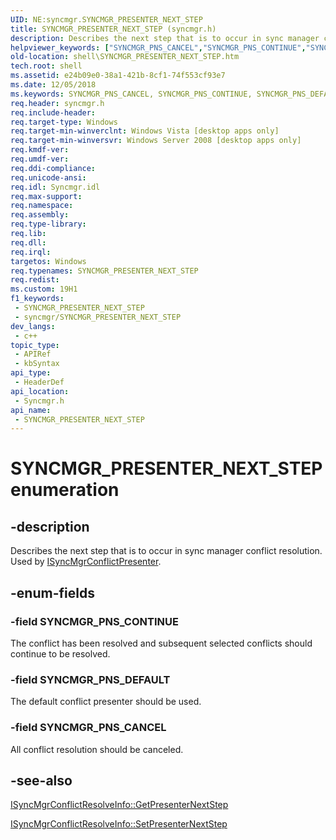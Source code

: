 ```yaml
---
UID: NE:syncmgr.SYNCMGR_PRESENTER_NEXT_STEP
title: SYNCMGR_PRESENTER_NEXT_STEP (syncmgr.h)
description: Describes the next step that is to occur in sync manager conflict resolution. Used by ISyncMgrConflictPresenter.
helpviewer_keywords: ["SYNCMGR_PNS_CANCEL","SYNCMGR_PNS_CONTINUE","SYNCMGR_PNS_DEFAULT","SYNCMGR_PRESENTER_NEXT_STEP","SYNCMGR_PRESENTER_NEXT_STEP enumeration [Windows Shell]","_shell_SYNCMGR_PRESENTER_NEXT_STEP","shell.SYNCMGR_PRESENTER_NEXT_STEP","syncmgr/SYNCMGR_PNS_CANCEL","syncmgr/SYNCMGR_PNS_CONTINUE","syncmgr/SYNCMGR_PNS_DEFAULT","syncmgr/SYNCMGR_PRESENTER_NEXT_STEP"]
old-location: shell\SYNCMGR_PRESENTER_NEXT_STEP.htm
tech.root: shell
ms.assetid: e24b09e0-38a1-421b-8cf1-74f553cf93e7
ms.date: 12/05/2018
ms.keywords: SYNCMGR_PNS_CANCEL, SYNCMGR_PNS_CONTINUE, SYNCMGR_PNS_DEFAULT, SYNCMGR_PRESENTER_NEXT_STEP, SYNCMGR_PRESENTER_NEXT_STEP enumeration [Windows Shell], _shell_SYNCMGR_PRESENTER_NEXT_STEP, shell.SYNCMGR_PRESENTER_NEXT_STEP, syncmgr/SYNCMGR_PNS_CANCEL, syncmgr/SYNCMGR_PNS_CONTINUE, syncmgr/SYNCMGR_PNS_DEFAULT, syncmgr/SYNCMGR_PRESENTER_NEXT_STEP
req.header: syncmgr.h
req.include-header: 
req.target-type: Windows
req.target-min-winverclnt: Windows Vista [desktop apps only]
req.target-min-winversvr: Windows Server 2008 [desktop apps only]
req.kmdf-ver: 
req.umdf-ver: 
req.ddi-compliance: 
req.unicode-ansi: 
req.idl: Syncmgr.idl
req.max-support: 
req.namespace: 
req.assembly: 
req.type-library: 
req.lib: 
req.dll: 
req.irql: 
targetos: Windows
req.typenames: SYNCMGR_PRESENTER_NEXT_STEP
req.redist: 
ms.custom: 19H1
f1_keywords:
 - SYNCMGR_PRESENTER_NEXT_STEP
 - syncmgr/SYNCMGR_PRESENTER_NEXT_STEP
dev_langs:
 - c++
topic_type:
 - APIRef
 - kbSyntax
api_type:
 - HeaderDef
api_location:
 - Syncmgr.h
api_name:
 - SYNCMGR_PRESENTER_NEXT_STEP
---
```


# SYNCMGR_PRESENTER_NEXT_STEP enumeration


## -description

Describes the next step that is to occur in sync manager conflict resolution. Used by <a href="https://docs.microsoft.com/windows/desktop/api/syncmgr/nn-syncmgr-isyncmgrconflictpresenter">ISyncMgrConflictPresenter</a>.

## -enum-fields

### -field SYNCMGR_PNS_CONTINUE

The conflict has been resolved and subsequent
selected conflicts should continue to be resolved.

### -field SYNCMGR_PNS_DEFAULT

The default conflict presenter should be used.

### -field SYNCMGR_PNS_CANCEL

All conflict resolution should be canceled.

## -see-also

<a href="https://docs.microsoft.com/windows/desktop/api/syncmgr/nf-syncmgr-isyncmgrconflictresolveinfo-getpresenternextstep">ISyncMgrConflictResolveInfo::GetPresenterNextStep</a>



<a href="https://docs.microsoft.com/windows/desktop/api/syncmgr/nf-syncmgr-isyncmgrconflictresolveinfo-setpresenternextstep">ISyncMgrConflictResolveInfo::SetPresenterNextStep</a>

